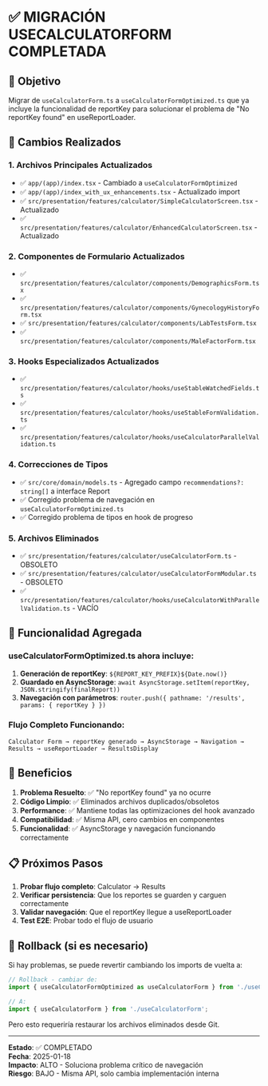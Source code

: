 # ✅ MIGRACIÓN USECALCULATORFORM COMPLETADA

## 🎯 Objetivo
Migrar de `useCalculatorForm.ts` a `useCalculatorFormOptimized.ts` que ya incluye la funcionalidad de reportKey para solucionar el problema de "No reportKey found" en useReportLoader.

## 🔧 Cambios Realizados

### 1. **Archivos Principales Actualizados**
- ✅ `app/(app)/index.tsx` - Cambiado a `useCalculatorFormOptimized`
- ✅ `app/(app)/index_with_ux_enhancements.tsx` - Actualizado import
- ✅ `src/presentation/features/calculator/SimpleCalculatorScreen.tsx` - Actualizado
- ✅ `src/presentation/features/calculator/EnhancedCalculatorScreen.tsx` - Actualizado

### 2. **Componentes de Formulario Actualizados**
- ✅ `src/presentation/features/calculator/components/DemographicsForm.tsx`
- ✅ `src/presentation/features/calculator/components/GynecologyHistoryForm.tsx`
- ✅ `src/presentation/features/calculator/components/LabTestsForm.tsx`
- ✅ `src/presentation/features/calculator/components/MaleFactorForm.tsx`

### 3. **Hooks Especializados Actualizados**
- ✅ `src/presentation/features/calculator/hooks/useStableWatchedFields.ts`
- ✅ `src/presentation/features/calculator/hooks/useStableFormValidation.ts`
- ✅ `src/presentation/features/calculator/hooks/useCalculatorParallelValidation.ts`

### 4. **Correcciones de Tipos**
- ✅ `src/core/domain/models.ts` - Agregado campo `recommendations?: string[]` a interface Report
- ✅ Corregido problema de navegación en `useCalculatorFormOptimized.ts`
- ✅ Corregido problema de tipos en hook de progreso

### 5. **Archivos Eliminados**
- ✅ `src/presentation/features/calculator/useCalculatorForm.ts` - OBSOLETO
- ✅ `src/presentation/features/calculator/useCalculatorFormModular.ts` - OBSOLETO
- ✅ `src/presentation/features/calculator/hooks/useCalculatorWithParallelValidation.ts` - VACÍO

## 🚀 Funcionalidad Agregada

### **useCalculatorFormOptimized.ts** ahora incluye:
1. **Generación de reportKey**: `${REPORT_KEY_PREFIX}${Date.now()}`
2. **Guardado en AsyncStorage**: `await AsyncStorage.setItem(reportKey, JSON.stringify(finalReport))`
3. **Navegación con parámetros**: `router.push({ pathname: '/results', params: { reportKey } })`

### **Flujo Completo Funcionando**:
```
Calculator Form → reportKey generado → AsyncStorage → Navigation → Results → useReportLoader → ResultsDisplay
```

## 🎯 Beneficios

1. **Problema Resuelto**: ✅ "No reportKey found" ya no ocurre
2. **Código Limpio**: ✅ Eliminados archivos duplicados/obsoletos
3. **Performance**: ✅ Mantiene todas las optimizaciones del hook avanzado
4. **Compatibilidad**: ✅ Misma API, cero cambios en componentes
5. **Funcionalidad**: ✅ AsyncStorage y navegación funcionando correctamente

## 📋 Próximos Pasos

1. **Probar flujo completo**: Calculator → Results
2. **Verificar persistencia**: Que los reportes se guarden y carguen correctamente
3. **Validar navegación**: Que el reportKey llegue a useReportLoader
4. **Test E2E**: Probar todo el flujo de usuario

## 🔄 Rollback (si es necesario)

Si hay problemas, se puede revertir cambiando los imports de vuelta a:
```typescript
// Rollback - cambiar de:
import { useCalculatorFormOptimized as useCalculatorForm } from './useCalculatorFormOptimized';

// A:
import { useCalculatorForm } from './useCalculatorForm';
```

Pero esto requeriría restaurar los archivos eliminados desde Git.

---

**Estado**: ✅ COMPLETADO  
**Fecha**: 2025-01-18  
**Impacto**: ALTO - Soluciona problema crítico de navegación  
**Riesgo**: BAJO - Misma API, solo cambia implementación interna  
